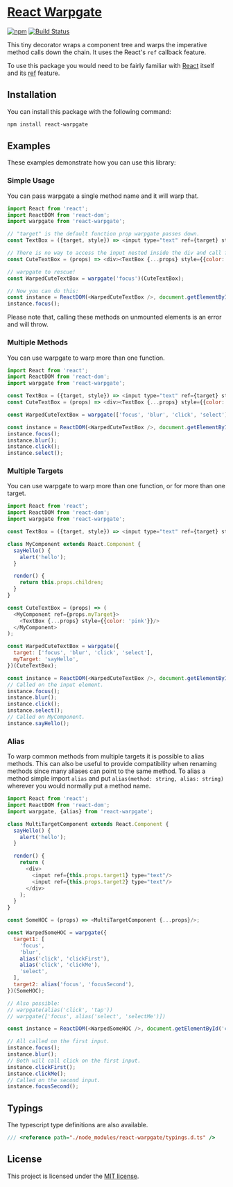 # [React Warpgate](https://github.com/alitaheri/react-warpgate)
[![npm](https://badge.fury.io/js/react-warpgate.svg)](https://badge.fury.io/js/react-warpgate)
[![Build Status](https://travis-ci.org/alitaheri/react-warpgate.svg?branch=master)](https://travis-ci.org/alitaheri/react-warpgate)

This tiny decorator wraps a component tree and warps the imperative method calls down the chain.
It uses the React's `ref` callback feature.

To use this package you would need to be fairly familiar with
[React](http://facebook.github.io/react/) itself and its
[ref](https://facebook.github.io/react/docs/more-about-refs.html) feature. 

## Installation

You can install this package with the following command:

```sh
npm install react-warpgate
```

## Examples

These examples demonstrate how you can use this library:

### Simple Usage

You can pass warpgate a single method name and it will warp that.

```js
import React from 'react';
import ReactDOM from 'react-dom';
import warpgate from 'react-warpgate';

// "target" is the default function prop warpgate passes down.
const TextBox = ({target, style}) => <input type="text" ref={target} style={style} />;

// There is no way to access the input nested inside the div and call focus on it.
const CuteTextBox = (props) => <div><TextBox {...props} style={{color: 'pink'}}/></div>;

// warpgate to rescue!
const WarpedCuteTextBox = warpgate('focus')(CuteTextBox);

// Now you can do this:
const instance = ReactDOM(<WarpedCuteTextBox />, document.getElementById('container'));
instance.focus();
```

Please note that, calling these methods on unmounted elements is an error and will throw.

### Multiple Methods

You can use warpgate to warp more than one function.

```js
import React from 'react';
import ReactDOM from 'react-dom';
import warpgate from 'react-warpgate';

const TextBox = ({target, style}) => <input type="text" ref={target} style={style} />;
const CuteTextBox = (props) => <div><TextBox {...props} style={{color: 'pink'}}/></div>;

const WarpedCuteTextBox = warpgate(['focus', 'blur', 'click', 'select'])(CuteTextBox);

const instance = ReactDOM(<WarpedCuteTextBox />, document.getElementById('container'));
instance.focus();
instance.blur();
instance.click();
instance.select();
```

### Multiple Targets

You can use warpgate to warp more than one function, or for more than one target.

```js
import React from 'react';
import ReactDOM from 'react-dom';
import warpgate from 'react-warpgate';

const TextBox = ({target, style}) => <input type="text" ref={target} style={style} />;

class MyComponent extends React.Component {
  sayHello() {
    alert('hello');
  }

  render() {
    return this.props.children;
  }
}

const CuteTextBox = (props) => (
  <MyComponent ref={props.myTarget}>
    <TextBox {...props} style={{color: 'pink'}}/>
  </MyComponent>
);

const WarpedCuteTextBox = warpgate({
  target: ['focus', 'blur', 'click', 'select'],
  myTarget: 'sayHello',
})(CuteTextBox);

const instance = ReactDOM(<WarpedCuteTextBox />, document.getElementById('container'));
// Called on the input element.
instance.focus();
instance.blur();
instance.click();
instance.select();
// Called on MyComponent.
instance.sayHello();
```

### Alias

To warp common methods from multiple targets it is possible to alias methods.
This can also be useful to provide compatibility when renaming methods since
many aliases can point to the same method. To alias a method simple import `alias`
and put `alias(method: string, alias: string)` wherever you would normally
put a method name.

```js
import React from 'react';
import ReactDOM from 'react-dom';
import warpgate, {alias} from 'react-warpgate';

class MultiTargetComponent extends React.Component {
  sayHello() {
    alert('hello');
  }

  render() {
    return (
      <div>
        <input ref={this.props.target1} type="text"/>
        <input ref={this.props.target2} type="text"/>
      </div> 
    );
  }
}

const SomeHOC = (props) => <MultiTargetComponent {...props}/>;

const WarpedSomeHOC = warpgate({
  target1: [
    'focus',
    'blur',
    alias('click', 'clickFirst'),
    alias('click', 'clickMe'),
    'select',
  ],
  target2: alias('focus', 'focusSecond'),
})(SomeHOC);

// Also possible: 
// warpgate(alias('click', 'tap'))
// warpgate(['focus', alias('select', 'selectMe')])

const instance = ReactDOM(<WarpedSomeHOC />, document.getElementById('container'));

// All called on the first input.
instance.focus();
instance.blur();
// Both will call click on the first input.
instance.clickFirst();
instance.clickMe();
// Called on the second input.
instance.focusSecond();
```

## Typings

The typescript type definitions are also available.

```js
/// <reference path="./node_modules/react-warpgate/typings.d.ts" />
``` 

## License
This project is licensed under the [MIT license](https://github.com/alitaheri/react-warpgate/blob/master/LICENSE).
